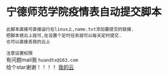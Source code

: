 # 宁德师范学院疫情表自动提交脚本<br>
	此脚本直接可直接运行在linux上,name.txt添加要提交的链接.
	把脚本搭云上就可,在设置个定时任务就可以每天定时提交.
	也可以直接丢我的云上
`注意设置权限`<br>
有问题mail我
`huandtx@163.com`<br>
给个star谢谢！！！！
[我的云](http://42.192.95.124)
